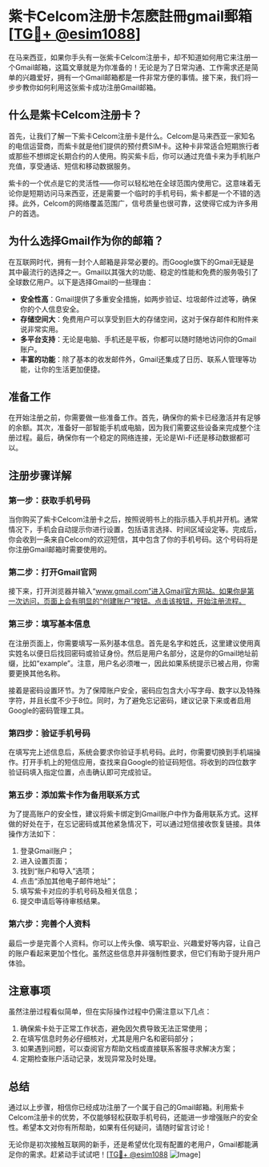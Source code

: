 # 紫卡Celcom注册卡怎麽註冊gmail郵箱[[TG💪+ @esim1088](https://t.me/s/esim1088)]

在马来西亚，如果你手头有一张紫卡Celcom注册卡，却不知道如何用它来注册一个Gmail邮箱，这篇文章就是为你准备的！无论是为了日常沟通、工作需求还是简单的兴趣爱好，拥有一个Gmail邮箱都是一件非常方便的事情。接下来，我们将一步步教你如何利用这张紫卡成功注册Gmail邮箱。

## 什么是紫卡Celcom注册卡？

首先，让我们了解一下紫卡Celcom注册卡是什么。Celcom是马来西亚一家知名的电信运营商，而紫卡就是他们提供的预付费SIM卡。这种卡非常适合短期旅行者或那些不想绑定长期合约的人使用。购买紫卡后，你可以通过充值卡来为手机账户充值，享受通话、短信和移动数据服务。

紫卡的一个优点是它的灵活性——你可以轻松地在全球范围内使用它。这意味着无论你是短期访问马来西亚，还是需要一个临时的手机号码，紫卡都是一个不错的选择。此外，Celcom的网络覆盖范围广，信号质量也很可靠，这使得它成为许多用户的首选。

## 为什么选择Gmail作为你的邮箱？

在互联网时代，拥有一封个人邮箱是非常必要的。而Google旗下的Gmail无疑是其中最流行的选择之一。Gmail以其强大的功能、稳定的性能和免费的服务吸引了全球数亿用户。以下是选择Gmail的一些理由：

- **安全性高**：Gmail提供了多重安全措施，如两步验证、垃圾邮件过滤等，确保你的个人信息安全。
- **存储空间大**：免费用户可以享受到巨大的存储空间，这对于保存邮件和附件来说非常实用。
- **多平台支持**：无论是电脑、手机还是平板，你都可以随时随地访问你的Gmail账户。
- **丰富的功能**：除了基本的收发邮件外，Gmail还集成了日历、联系人管理等功能，让你的生活更加便捷。

## 准备工作

在开始注册之前，你需要做一些准备工作。首先，确保你的紫卡已经激活并有足够的余额。其次，准备好一部智能手机或电脑，因为我们需要这些设备来完成整个注册过程。最后，确保你有一个稳定的网络连接，无论是Wi-Fi还是移动数据都可以。

## 注册步骤详解

### 第一步：获取手机号码

当你购买了紫卡Celcom注册卡之后，按照说明书上的指示插入手机并开机。通常情况下，手机会自动提示你进行设置，包括语言选择、时间区域设定等。完成后，你会收到一条来自Celcom的欢迎短信，其中包含了你的手机号码。这个号码将是你注册Gmail邮箱时需要使用的。

### 第二步：打开Gmail官网

接下来，打开浏览器并输入“www.gmail.com”进入Gmail官方网站。如果你是第一次访问，页面上会有明显的“创建账户”按钮。点击该按钮，开始注册流程。

### 第三步：填写基本信息

在注册页面上，你需要填写一系列基本信息。首先是名字和姓氏，这里建议使用真实姓名以便日后找回密码或验证身份。然后是用户名部分，这是你的Gmail地址前缀，比如“example”。注意，用户名必须唯一，因此如果系统提示已被占用，你需要更换其他名称。

接着是密码设置环节。为了保障账户安全，密码应包含大小写字母、数字以及特殊字符，并且长度不少于8位。同时，为了避免忘记密码，建议记录下来或者启用Google的密码管理工具。

### 第四步：验证手机号码

在填写完上述信息后，系统会要求你验证手机号码。此时，你需要切换到手机端操作。打开手机上的短信应用，查找来自Google的验证码短信。将收到的四位数字验证码填入指定位置，点击确认即可完成验证。

### 第五步：添加紫卡作为备用联系方式

为了提高账户的安全性，建议将紫卡绑定到Gmail账户中作为备用联系方式。这样做的好处在于，在忘记密码或其他紧急情况下，可以通过短信接收恢复链接。具体操作方法如下：

1. 登录Gmail账户；
2. 进入设置页面；
3. 找到“账户和导入”选项；
4. 点击“添加其他电子邮件地址”；
5. 填写紫卡对应的手机号码及相关信息；
6. 提交申请后等待审核结果。

### 第六步：完善个人资料

最后一步是完善个人资料。你可以上传头像、填写职业、兴趣爱好等内容，让自己的账户看起来更加个性化。虽然这些信息并非强制性要求，但它们有助于提升用户体验。

## 注意事项

虽然注册过程看似简单，但在实际操作过程中仍需注意以下几点：

1. 确保紫卡处于正常工作状态，避免因欠费导致无法正常使用；
2. 在填写信息时务必仔细核对，尤其是用户名和密码部分；
3. 如果遇到问题，可以查阅官方帮助文档或直接联系客服寻求解决方案；
4. 定期检查账户活动记录，发现异常及时处理。

## 总结

通过以上步骤，相信你已经成功注册了一个属于自己的Gmail邮箱。利用紫卡Celcom注册卡的优势，不仅能够轻松获取手机号码，还能进一步增强账户的安全性。希望本文对你有所帮助，如果有任何疑问，请随时留言讨论！

无论你是初次接触互联网的新手，还是希望优化现有配置的老用户，Gmail都能满足你的需求。赶紧动手试试吧！[[TG💪+ @esim1088](https://t.me/s/esim1088) ![Image](https://i.postimg.cc/4NQfJmqS/Snipaste-2025-05-13-00-14-12.png)]